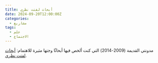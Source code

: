 ```yaml
---
title: أبحاث لفتت نظري
date: 2024-09-20T12:00:00Z
categories:
  - مشاريع
tags:
  - علم
  - الاجتماع
---
```


مدونتي القديمة (2009-2014) التي كنت ألخص فيها أبحاثًا وجتها مثيرة للاهتمام: [أبحاث لفتت نظري](https://benjamingeer.blogspot.com/).
